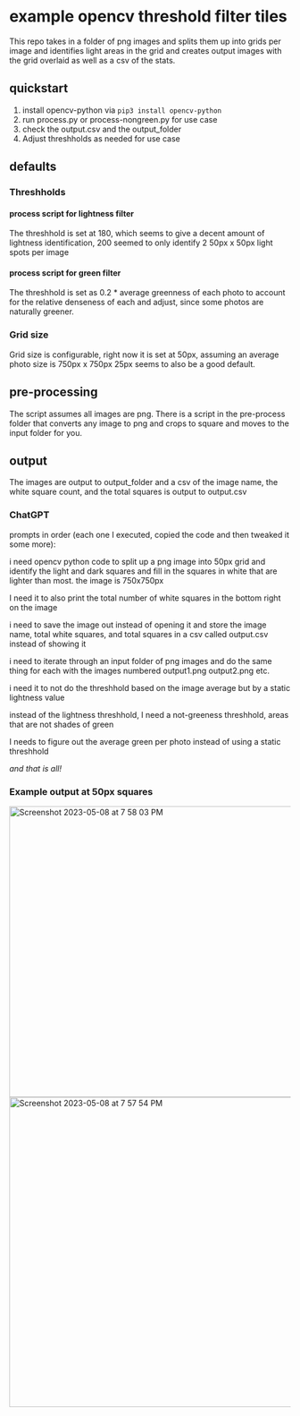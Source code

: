 # example opencv threshold filter tiles

This repo takes in a folder of png images and splits them up into grids per image and identifies light areas in the grid and creates output images with the grid overlaid as well as a csv of the stats.
## quickstart

1. install opencv-python via `pip3 install opencv-python`
2. run process.py or process-nongreen.py for use case
3. check the output.csv and the output_folder
4. Adjust threshholds as needed for use case
## defaults

### Threshholds

#### process script for lightness filter
The threshhold is set at 180, which seems to give a decent amount of lightness identification, 200 seemed to only identify 2 50px x 50px light spots per image

#### process script for green filter

The threshhold is set as 0.2 * average greenness of each photo to account for the relative denseness of each and adjust, since some photos are naturally greener.

### Grid size

Grid size is configurable, right now it is set at 50px, assuming an average photo size is 750px x 750px
25px seems to also be a good default.

## pre-processing

The script assumes all images are png. There is a script in the pre-process folder that converts any image to png and crops to square and moves to the input folder for you.

## output

The images are output to output_folder and a csv of the image name, the white square count, and the total squares is output to output.csv
### ChatGPT

prompts in order (each one I executed, copied the code and then tweaked it some more):

i need opencv python code to split up a png image into 50px grid and identify the light and dark squares and fill in the squares in white that are lighter than most. the image is 750x750px

I need it to also print the total number of white squares in the bottom right on the image

i need to save the image out instead of opening it and store the image name, total white squares, and total squares in a csv called output.csv instead of showing it

i need to iterate through an input folder of png images and do the same thing for each with the images numbered output1.png output2.png etc.

i need it to not do the threshhold based on the image average but by a static lightness value

instead of the lightness threshhold, I need a not-greeness threshhold, areas that are not shades of green

I needs to figure out the average green per photo instead of using a static threshhold

_and that is all!_

### Example output at 50px squares

<img width="520" alt="Screenshot 2023-05-08 at 7 58 03 PM" src="https://user-images.githubusercontent.com/616585/236961581-aa4e2ab2-cb3e-4a0a-9413-a0872696ae75.png">
<img width="554" alt="Screenshot 2023-05-08 at 7 57 54 PM" src="https://user-images.githubusercontent.com/616585/236961589-5323ec23-6587-46f0-aa92-768138be6ba8.png">



